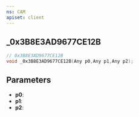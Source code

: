 ```yaml
---
ns: CAM
apiset: client
---
```

## _0x3B8E3AD9677CE12B

```c
// 0x3B8E3AD9677CE12B
void _0x3B8E3AD9677CE12B(Any p0,Any p1,Any p2);
```


## Parameters
* **p0**:
* **p1**:
* **p2**: